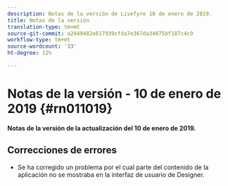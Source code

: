 ```yaml
---
description: Notas de la versión de Livefyre 10 de enero de 2019.
title: Notas de la versión
translation-type: tm+mt
source-git-commit: a2449482e617939cfda7e367da34875bf187c4c9
workflow-type: tm+mt
source-wordcount: '33'
ht-degree: 12%

---
```



# Notas de la versión - 10 de enero de 2019 {#rn011019}

**Notas de la versión de la actualización del 10 de enero de 2019.**

## Correcciones de errores

* Se ha corregido un problema por el cual parte del contenido de la aplicación no se mostraba en la interfaz de usuario de Designer.
